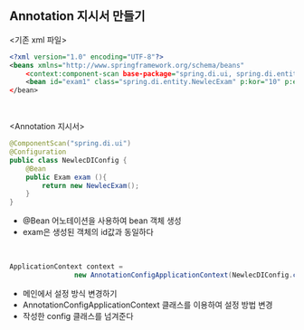 ## Annotation 지시서 만들기

<기존 xml 파일>

```xml
<?xml version="1.0" encoding="UTF-8"?>
<beans xmlns="http://www.springframework.org/schema/beans"
	<context:component-scan base-package="spring.di.ui, spring.di.entity"/>
	<bean id="exam1" class="spring.di.entity.NewlecExam" p:kor="10" p:eng="20" p:math="30" p:com="40"/>
</bean>
```

<br>

<Annotation 지시서>

```java
@ComponentScan("spring.di.ui")
@Configuration
public class NewlecDIConfig {
	@Bean 
	public Exam exam (){
		return new NewlecExam();
	}
}
```

- @Bean 어노테이션을 사용하여 bean 객체 생성
- exam은 생성된 객체의 id값과 동일하다

<br>

```java
ApplicationContext context = 
				new AnnotationConfigApplicationContext(NewlecDIConfig.class);
```

- 메인에서 설정 방식 변경하기
- AnnotationConfigApplicationContext 클래스를 이용하여 설정 방법 변경
- 작성한 config 클래스를 넘겨준다